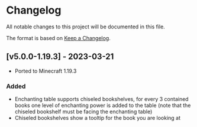 # Changelog
All notable changes to this project will be documented in this file.

The format is based on [Keep a Changelog].

## [v5.0.0-1.19.3] - 2023-03-21
- Ported to Minecraft 1.19.3
### Added
- Enchanting table supports chiseled bookshelves, for every 3 contained books one level of enchanting power is added to the table (note that the chiseled bookshelf must be facing the enchanting table)
- Chiseled bookshelves show a tooltip for the book you are looking at

[Keep a Changelog]: https://keepachangelog.com/en/1.0.0/
